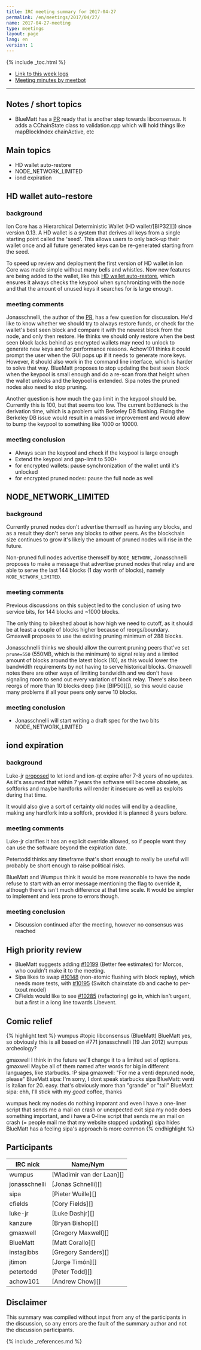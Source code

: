 ```yaml
---
title: IRC meeting summary for 2017-04-27
permalink: /en/meetings/2017/04/27/
name: 2017-04-27-meeting
type: meetings
layout: page
lang: en
version: 1
---
```

{% include _toc.html %}
 
- [Link to this week logs](https://botbot.me/freenode/ion-core-dev/2017-04-27/?msg=84825928&page=2)
- [Meeting minutes by meetbot](http://www.erisian.com.au/meetbot/ion-core-dev/2017/ion-core-dev.2017-04-27-19.02.html)
 
---

## Notes / short topics

- BlueMatt has a [PR][#10279] ready that is another step towards libconsensus. It adds a CChainState class to validation.cpp which will hold things like mapBlockIndex chainActive, etc

## Main topics

- HD wallet auto-restore
- NODE_NETWORK_LIMITED
- iond expiration

## HD wallet auto-restore

### background

Ion Core has a Hierarchical Deterministic Wallet (HD wallet/[BIP32][]) since version 0.13. A HD wallet is a system that derives all keys from a single starting point called the 'seed'. This allows users to only back-up their wallet once and all future generated keys can be re-generated starting from the seed.

To speed up review and deployment the first version of HD wallet in Ion Core was made simple without many bells and whistles. Now new features are being added to the wallet, like this [HD wallet auto-restore][#10240], which ensures it always checks the keypool when synchronizing with the node and that the amount of unused keys it searches for is large enough.
 
### meeting comments

Jonasschnelli, the author of the [PR][#10240], has a few question for discussion. He'd like to know whether we should try to always restore funds, or check for the wallet's best seen block and compare it with the newest block from the node, and only then restore. He thinks we should only restore when the best seen block lacks behind as encrypted wallets may need to unlock to generate new keys and for performance reasons. Achow101 thinks it could prompt the user when the GUI pops up if it needs to generate more keys. However, it should also work in the command line interface, which is harder to solve that way. BlueMatt proposes to stop updating the best seen block when the keypool is small enough and do a re-scan from that height when the wallet unlocks and the keypool is extended. Sipa notes the pruned nodes also need to stop pruning.

Another question is how much the gap limit in the keypool should be. Currently this is 100, but that seems too low. The current bottleneck is the derivation time, which is a problem with Berkeley DB flushing. Fixing the Berkeley DB  issue would result in a massive improvement and would allow to bump the keypool to something like 1000 or 10000.

### meeting conclusion

- Always scan the keypool and check if the keypool is large enough
- Extend the keypool and gap-limit to 500+
- for encrypted wallets: pause synchronization of the wallet until it's unlocked
- for encrypted pruned nodes: pause the full node as well

## NODE_NETWORK_LIMITED

### background

Currently pruned nodes don't advertise themself as having any blocks, and as a result they don't serve any blocks to other peers. As the blockchain size continues to grow it's likely the amount of pruned nodes will rise in the future.

Non-pruned full nodes advertise themself by `NODE_NETWORK`, Jonasschnelli proposes to make a message that advertise pruned nodes that relay and are able to serve the last 144 blocks (1 day worth of blocks), namely `NODE_NETWORK_LIMITED`.

### meeting comments

Previous discussions on this subject led to the conclusion of using two service bits, for 144 blocks and ~1000 blocks.

The only thing to bikeshed about is how high we need to cutoff, as it should be at least a couple of blocks higher because of reorgs/boundary. Gmaxwell proposes to use the existing pruning minimum of 288 blocks.

Jonasschnelli thinks we should allow the current pruning peers that've set `prune=550` (550MB, which is the minimum) to signal relay and a limited amount of blocks around the latest block (10), as this would lower the bandwidth requirements by not having to serve historical blocks. Gmaxwell notes there are other ways of limiting bandwidth and we don't have signaling room to send out every variation of block relay. There's also been reorgs of more than 10 blocks deep (like [BIP50][]), so this would cause many problems if all your peers only serve 10 blocks.

### meeting conclusion

- Jonasschnelli will start writing a draft spec for the two bits NODE_NETWORK_LIMITED

## iond expiration

### background

Luke-jr [proposed][#10282] to let iond and ion-qt expire after 7-8 years of no updates. As it's assumed that within 7 years the software will become obsolete, as softforks and maybe hardforks will render it insecure as well as exploits during that time.

It would also give a sort of certainty old nodes will end by a deadline, making any hardfork into a softfork, provided it is planned 8 years before.

### meeting comments

Luke-jr clarifies it has an explicit override allowed, so if people want they can use the software beyond the expiration date. 

Petertodd thinks any timeframe that's short enough to really be useful will probably be short enough to raise political risks.

BlueMatt and Wumpus think it would be more reasonable to have the node refuse to start with an error message mentioning the flag to override it, although there's isn't much difference at that time scale. It would be simpler to implement and less prone to errors though.

### meeting conclusion

- Discussion continued after the meeting, however no consensus was reached

## High priority review

- BlueMatt suggests adding [#10199][] (Better fee estimates) for Morcos, who couldn't make it to the meeting.
- Sipa likes to swap [#10148][] (non-atomic flushing with block replay), which needs more tests, with [#10195][] (Switch chainstate db and cache to per-txout model)
- CFields would like to see [#10285][] (refactoring) go in, which isn't urgent, but a first in a long line towards Libevent.

## Comic relief

{% highlight text %}
wumpus           #topic libconsensus (BlueMatt)
BlueMatt         yes, so obviously this is all based on #771
jonasschnelli    (19 Jan 2012)
wumpus           archeology?

gmaxwell         I think in the future we'll change it to a limited set of options.
gmaxwell         Maybe all of them named after words for big in different languages, like starbucks. :P
sipa             gmaxwell: "For me a venti depruned node, please"
BlueMatt         sipa: I'm sorry, I dont speak starbucks
sipa             BlueMatt: venti is italian for 20. easy. that's obviously more than "grande" or "tall"
BlueMatt         sipa: ehh, I'll stick with my *good* coffee, thanks

wumpus           heck my nodes do nothing imporant and even I have a one-liner script that sends me a mail on crash or unexpected exit
sipa             my node does something important, and i have a 0-line script that sends me an mail on crash (= people mail me that my website stopped updating)
sipa hides
BlueMatt has a feeling sipa's approach is more common
{% endhighlight %}

## Participants
 
| IRC nick        | Name/Nym                  |
|-----------------|---------------------------|
| wumpus          | [Wladimir van der Laan][] |
| jonasschnelli   | [Jonas Schnelli][]        |
| sipa            | [Pieter Wuille][]         |
| cfields         | [Cory Fields][]           |
| luke-jr         | [Luke Dashjr][]           |
| kanzure         | [Bryan Bishop][]          |
| gmaxwell        | [Gregory Maxwell][]       |
| BlueMatt        | [Matt Corallo][]          |
| instagibbs      | [Gregory Sanders][]       |
| jtimon          | [Jorge Timón][]           |
| petertodd       | [Peter Todd][]            |
| achow101        | [Andrew Chow][]           |

## Disclaimer
 
This summary was compiled without input from any of the participants in the discussion, so any errors are the fault of the summary author and not the discussion participants.

[#10240]: https://github.com/ion/ion/pull/10240
[#10279]: https://github.com/ion/ion/pull/10279
[#10199]: https://github.com/ion/ion/pull/10199
[#10148]: https://github.com/ion/ion/pull/10148
[#10195]: https://github.com/ion/ion/pull/10195
[#10285]: https://github.com/ion/ion/pull/10285
[#10282]: https://github.com/ion/ion/pull/10282

{% include _references.md %}
